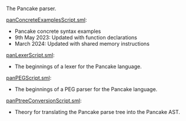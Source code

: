 The Pancake parser.

[panConcreteExamplesScript.sml](panConcreteExamplesScript.sml):
* Pancake concrete syntax examples
* 9th May 2023: Updated with function declarations
* March 2024: Updated with shared memory instructions

[panLexerScript.sml](panLexerScript.sml):
* The beginnings of a lexer for the Pancake language.

[panPEGScript.sml](panPEGScript.sml):
* The beginnings of a PEG parser for the Pancake language.

[panPtreeConversionScript.sml](panPtreeConversionScript.sml):
* Theory for translating the Pancake parse tree into the Pancake AST.

